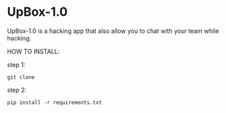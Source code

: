 # UpBox-1.0
UpBox-1.0 is a hacking app that also allow you to chat with your team while hacking.

HOW TO INSTALL:

step 1: 
```
git clone
```
step 2:
```
pip install -r requirements.txt
```
